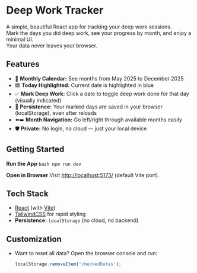 # Deep Work Tracker

A simple, beautiful React app for tracking your deep work sessions.  
Mark the days you did deep work, see your progress by month, and enjoy a minimal UI.  
Your data never leaves your browser.

## Features

- 📅 **Monthly Calendar:** See months from May 2025 to December 2025
- 🟦 **Today Highlighted:** Current date is highlighted in blue
- ✅ **Mark Deep Work:** Click a date to toggle deep work done for that day (visually indicated)
- 🔄 **Persistence:** Your marked days are saved in your browser (localStorage), even after reloads
- ⬅️➡️ **Month Navigation:** Go left/right through available months easily
- 🛡 **Private:** No login, no cloud — just your local device

## Getting Started

 **Run the App**
    ```bash
    npm run dev
    ```

 **Open in Browser**
    Visit [http://localhost:5173/](http://localhost:5173/) (default Vite port).

## Tech Stack

- [React](https://react.dev/) (with [Vite](https://vitejs.dev/))
- [TailwindCSS](https://tailwindcss.com/) for rapid styling
- **Persistence:** `localStorage` (no cloud, no backend)

## Customization

- Want to reset all data? Open the browser console and run:
  ```js
  localStorage.removeItem('checkedDates');
